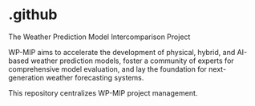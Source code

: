 # .github
The Weather Prediction Model Intercomparison Project

WP-MIP aims to accelerate the development of physical, hybrid, and AI-based weather prediction models, foster a community of experts for comprehensive model evaluation, and lay the foundation for next-generation weather forecasting systems.

This repository centralizes WP-MIP project management.
